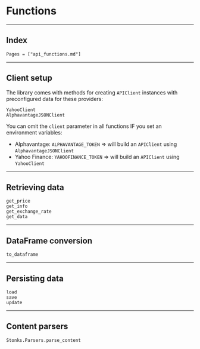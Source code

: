 # Functions 

---
## Index
```@index
Pages = ["api_functions.md"]
```
---
## Client setup
The library comes with methods for creating `APIClient` instances with preconfigured data for these providers:
```@docs
YahooClient
AlphavantageJSONClient
```

You can omit the `client` parameter in all functions IF you set an environment variables:
- Alphavantage: `ALPHAVANTAGE_TOKEN` => will build an `APIClient` using `AlphavantageJSONClient` 
- Yahoo Finance: `YAHOOFINANCE_TOKEN` => will build an `APIClient` using `YahooClient`

---
## Retrieving data 
```@docs 
get_price
get_info
get_exchange_rate
get_data
```

---
## DataFrame conversion
```@docs
to_dataframe
```

---
## Persisting data
```@docs
load
save
update
```

---
## Content parsers
```@docs
Stonks.Parsers.parse_content
```